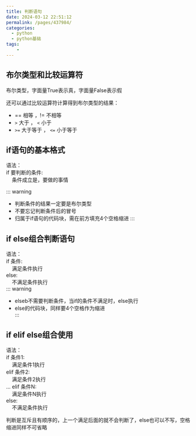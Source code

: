 ```yaml
---
title: 判断语句
date: 2024-03-12 22:51:12
permalink: /pages/437984/
categories:
  - python
  - python基础
tags:
    -
---
```

## 布尔类型和比较运算符
布尔类型，字面量True表示真，字面量False表示假

还可以通过比较运算符计算得到布尔类型的结果：
- == 相等 ，!= 不相等  
- `>` 大于 ， `<` 小于  
- `>=` 大于等于 ， `<=` 小于等于

## if语句的基本格式
语法：  
if 要判断的条件:  
&nbsp;&nbsp;&nbsp;&nbsp;条件成立是，要做的事情

::: warning
- 判断条件的结果一定要是布尔类型  
- 不要忘记判断条件后的冒号  
- 归属于if语句的代码块，需在前方填充4个空格缩进
:::

## if else组合判断语句
语法：  
if 条件:  
&nbsp;&nbsp;&nbsp;&nbsp;满足条件执行  
else:  
&nbsp;&nbsp;&nbsp;&nbsp;不满足条件执行  
::: warning
- elseb不需要判断条件，当if的条件不满足时，else执行    
- else的代码块，同样要4个空格作为缩进  
:::

## if elif else组合使用
语法：  
if 条件1:  
&nbsp;&nbsp;&nbsp;&nbsp;满足条件1执行  
elif 条件2:  
&nbsp;&nbsp;&nbsp;&nbsp;满足条件2执行  
...
elif 条件N:  
&nbsp;&nbsp;&nbsp;&nbsp;满足条件N执行  
else:  
&nbsp;&nbsp;&nbsp;&nbsp;不满足条件执行  

判断是互斥且有顺序的，上一个满足后面的就不会判断了，else也可以不写，空格缩进同样不可省略
